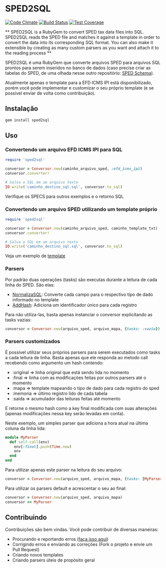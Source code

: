 # SPED2SQL

[![Code Climate](https://codeclimate.com/github/josuelima/sped2sql.png)](https://codeclimate.com/github/josuelima/sped2sql)
[![Build Status](https://travis-ci.org/josuelima/sped2sql.svg?branch=master)](https://travis-ci.org/josuelima/sped2sql)
[![Test Coverage](https://codeclimate.com/github/josuelima/sped2sql/badges/coverage.svg)](https://codeclimate.com/github/josuelima/sped2sql)

** SPED2SQL is a RubyGem to convert SPED tax data files into SQL. SPED2SQL reads the SPED file and matches it against a template in order to convert the data into its corresponding SQL format. You can also make it extensible by creating as many custom parsers as you want and attach it to the reading process **

SPED2SQL é uma RubyGem que converte arquivos SPED para arquivos SQL prontos para serem inseridos no banco de dados (caso precise criar as tabelas do SPED, de uma olhada nesse outro repositório: [SPED Schema](https://github.com/josuelima/sped_schema)).

Atualmente apenas o template para a EFD ICMS IPI está disponibilizado, porém você pode implementar e customizar o seu próprio template (e se possível enviar de volta como contribuição).

## Instalação
```ruby
gem install sped2sql
```

## Uso

### Convertendo um arquivo EFD ICMS IPI para SQL

```ruby
require 'sped2sql'

conversor = Conversor.new(caminho_arquivo_sped, :efd_icms_ipi)
conversor.converter!

# Salva o SQL em um arquivo texto
IO.write('caminho_destino_sql.sql', conversor.to_sql)
```
Verifique os SPECS para outros exemplos e o retorno SQL


### Convertendo um arquivo SPED utilizando um template próprio

```ruby
require 'sped2sql'

conversor = Conversor.new(caminho_arquivo_sped, caminho_template_txt)
conversor.converter!

# Salva o SQL em um arquivo texto
IO.write('caminho_destino_sql.sql', conversor.to_sql)
```
Veja um exemplo de [template](https://github.com/josuelima/sped2sql/blob/master/templates/efd_icms_ipi.txt)


### Parsers

Por padrão duas operações (tasks) são executas durante a leitura de cada linha do SPED. São elas:
* [NormalizaSQL](https://github.com/josuelima/sped2sql/blob/master/lib/sped2sql/pipeline/normaliza_sql.rb): Converte cada campo para o respectivo tipo de dado informado no template
* [AddHash](https://github.com/josuelima/sped2sql/blob/master/lib/sped2sql/pipeline/add_hash.rb): Adiciona um identificador único para cada registro

Para não utiliza-las, basta apenas instanciar o conversor explicitando as tasks vazias:

```ruby
conversor = Conversor.new(arquivo_sped, arquivo_mapa, {tasks: :vazio})
```


### Parsers customizados

É possível utilizar seus próprios parsers para serem executados como tasks a cada leitura de linha.
Basta apenas que ele responda ao metodo call recebendo como argumento um hash contendo:

* :original => linha original que está sendo lida no momento
* :final    => linha com as modificações feitas por outros parsers até o momento
* :mapa     => template mapeando o tipo de dado para cada registro do sped
* :memoria  => último registro lido de cada tabela
* :saida    => acumulador das leituras feitas até momento

E retorne o mesmo hash como a key final modificada com suas alterações (apenas modificações nessa key serão levadas em conta).

Neste exemplo, um simples parser que adiciona a hora atual na última coluna da linha lida:

```ruby
module MyParser
  def self.call(env)
    env[:final].push(Time.now)
    env
  end
end
```

Para utilizar apenas este parser na leitura do seu arquivo:

```ruby
conversor = Conversor.new(arquivo_sped, arquivo_mapa, {tasks: [MyParser]})
```

Para utilizar os parsers default e acrescentar o seu ao final:

```ruby
conversor = Conversor.new(arquivo_sped, arquivo_mapa)
conversor << MyParser
```

## Contribuindo

Contribuições são bem vindas. Você pode contribuir de diversas maneiras:

* Procurando e reportando erros ([faça isso aqui](https://github.com/josuelima/sped2sql/issues))
* Corrigindo erros e enviando as correções (Fork o projeto e envie um Pull Request)
* Criando novos templates
* Criando parsers úteis de propósito geral